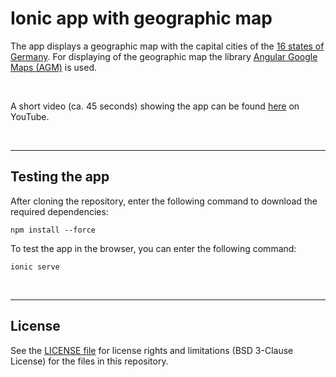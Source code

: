 # Ionic app with geographic map #

The app displays a geographic map with the capital cities of the [16 states of Germany](https://en.wikipedia.org/wiki/States_of_Germany).
For displaying of the geographic map the library [Angular Google Maps (AGM)](https://angular-maps.com) is used.

<br>

A short video (ca. 45 seconds) showing the app can be found [here](https://youtu.be/AokTkoJKy9k) on YouTube.

<br>

----

## Testing the app ##

After cloning the repository, enter the following command to download the required dependencies:
```
npm install --force
```

To test the app in the browser, you can enter the following command:
```
ionic serve
```

<br>

----

## License ##

See the [LICENSE file](LICENSE.md) for license rights and limitations (BSD 3-Clause License) for the files in this repository.

<br>
